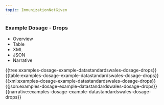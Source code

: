 ```yaml
---
topic: ImmunizationNotGiven
---
```



### Example Dosage - Drops

<div class="tab-wrap">
  <ul class="tab-head">
    <li class="tablink" onclick="openCity(this,'tabtree')" data-target="tabtree">
      Overview
    </li>
    <li class="tablink" onclick="openCity(this,'tabtable')" data-target="tabtable">
      Table
    </li>
    <li class="tablink tab-active" onclick="openCity(this,'tabxml')" data-target="tabxml">
      XML
    </li>    
    <li class="tablink" onclick="openCity(this,'tabjson')" data-target="tabjson">
      JSON
    </li>    
    <li class="tablink" onclick="openCity(this,'tabnarrative')" data-target="tabnarrative">
      Narrative
    </li>
  </ul>
  <div class="tab-main">
    <div id="tabtree" class="tabcontent">
      {{tree:examples-dosage-example-datastandardswales-dosage-drops}}
    </div>
    <div id="tabtable" class="tabcontent">
      {{table:examples-dosage-example-datastandardswales-dosage-drops}}
    </div>       
    <div id="tabxml" class="tabcontent active">      
      {{xml:examples-dosage-example-datastandardswales-dosage-drops}}
    </div>
    <div id="tabjson" class="tabcontent">
      {{json:examples-dosage-example-datastandardswales-dosage-drops}}
    </div>       
    <div id="tabnarrative" class="tabcontent">
      {{narrative:examples-dosage-example-datastandardswales-dosage-drops}}
    </div>  
  </div>
</div>